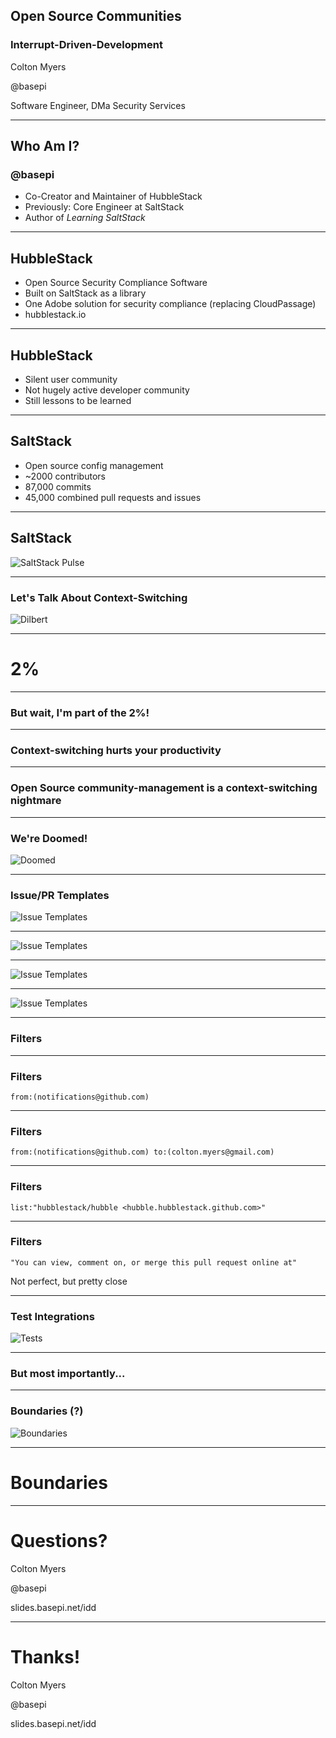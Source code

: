 ## Open Source Communities

### Interrupt-Driven-Development

Colton Myers

@basepi

Software Engineer, DMa Security Services

---

## Who Am I?

### @basepi

* Co-Creator and Maintainer of HubbleStack
* Previously: Core Engineer at SaltStack
* Author of _Learning SaltStack_

---

## HubbleStack

* Open Source Security Compliance Software
* Built on SaltStack as a library
* One Adobe solution for security compliance (replacing CloudPassage)
* hubblestack.io

---

## HubbleStack

* Silent user community
* Not hugely active developer community
* Still lessons to be learned

---

## SaltStack

* Open source config management
* ~2000 contributors
* 87,000 commits
* 45,000 combined pull requests and issues

---

## SaltStack

![SaltStack Pulse](images/pulse.png)

---

### Let's Talk About Context-Switching

![Dilbert](images/dilbert.gif)

---

# 2%

---

### But wait, I'm part of the 2%!

---

### Context-switching hurts your productivity

---

### Open Source community-management is a context-switching nightmare

---

### We're Doomed!

![Doomed](images/doomed.gif)

---

### Issue/PR Templates

![Issue Templates](images/templates1.jpeg)

---

![Issue Templates](images/templates2.jpeg)

---

![Issue Templates](images/templates3.jpeg)

---

![Issue Templates](images/templates4.png)

---

### Filters

---

### Filters

```
from:(notifications@github.com)
```

---

### Filters

```
from:(notifications@github.com) to:(colton.myers@gmail.com)
```

---

### Filters

```
list:"hubblestack/hubble <hubble.hubblestack.github.com>"
```

---

### Filters

```
"You can view, comment on, or merge this pull request online at"
```

Not perfect, but pretty close

---

### Test Integrations

![Tests](images/tests.jpeg)

---

### But most importantly...

---

### Boundaries (?)

![Boundaries](images/boundaries.jpg)

---

# Boundaries

---

# Questions?

Colton Myers

@basepi

slides.basepi.net/idd

---

# Thanks!

Colton Myers

@basepi

slides.basepi.net/idd
